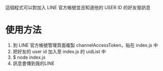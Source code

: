 這個程式可以對加入 LINE 官方帳號並且知道他的 USER ID 的好友發訊息

# 使用方法

1. 到 LINE 官方帳號管理頁面複製 channelAccessToken，貼在 index.js 中
2. 把好友的 user id 加入至 index.js 的 uidList 中
3. \$ node index.js
4. 訊息會傳到我的LINE
